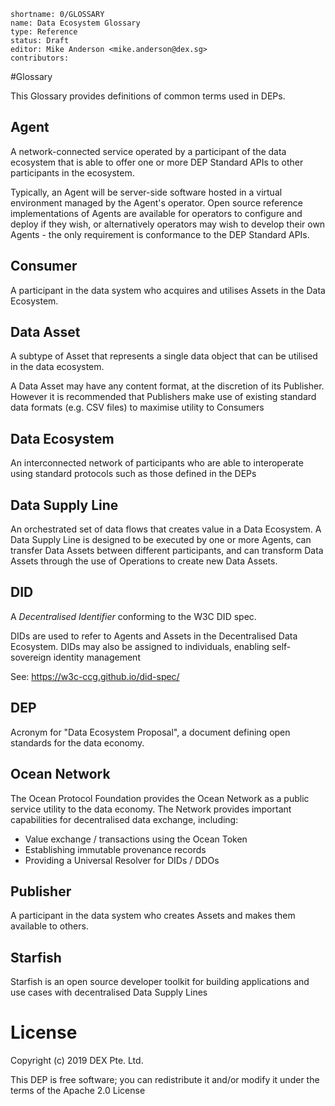 ```
shortname: 0/GLOSSARY
name: Data Ecosystem Glossary
type: Reference
status: Draft
editor: Mike Anderson <mike.anderson@dex.sg>
contributors: 
```

#Glossary

This Glossary provides definitions of common terms used in DEPs.

## Agent

A network-connected service operated by a participant of the data ecosystem that is able
to offer one or more DEP Standard APIs to other participants in the ecosystem.

Typically, an Agent will be server-side software hosted in a virtual environment managed
by the Agent's operator. Open source reference implementations of Agents are available
for operators to configure and deploy if they wish, or alternatively operators may wish
to develop their own Agents - the only requirement is conformance to the DEP Standard APIs.

## Consumer

A participant in the data system who acquires and utilises Assets in the Data Ecosystem.

## Data Asset

A subtype of Asset that represents a single data object that can be utilised in the data ecosystem.

A Data Asset may have any content format, at the discretion of its Publisher. However it is recommended
that Publishers make use of existing standard data formats (e.g. CSV files) to maximise utility to 
Consumers

## Data Ecosystem

An interconnected network of participants who are able to interoperate using standard protocols
such as those defined in the DEPs

## Data Supply Line

An orchestrated set of data flows that creates value in a Data Ecosystem. A Data Supply Line
is designed to be executed by one or more Agents, can transfer Data Assets between different
participants, and can transform Data Assets through the use of Operations to create new Data
Assets.

## DID

A *Decentralised Identifier* conforming to the W3C DID spec.

DIDs are used to refer to Agents and Assets in the Decentralised Data Ecosystem. DIDs may also
be assigned to individuals, enabling self-sovereign identity management

See: https://w3c-ccg.github.io/did-spec/

## DEP

Acronym for "Data Ecosystem Proposal", a document defining open standards for the data economy.

## Ocean Network

The Ocean Protocol Foundation provides the Ocean Network as a public service utility to the 
data economy. The Network provides important capabilities for decentralised data exchange,
including:
- Value exchange / transactions using the Ocean Token
- Establishing immutable provenance records
- Providing a Universal Resolver for DIDs / DDOs

## Publisher

A participant in the data system who creates Assets and makes them available to others.

## Starfish

Starfish is an open source developer toolkit for building applications and use cases with
decentralised Data Supply Lines


# License

Copyright (c) 2019 DEX Pte. Ltd.

This DEP is free software; you can redistribute it and/or modify it under the terms of the Apache 2.0 License
